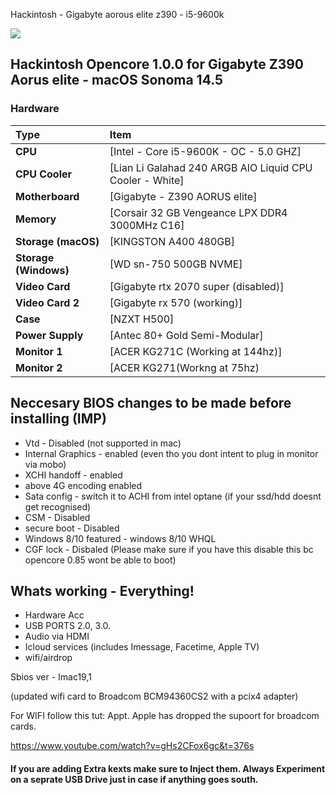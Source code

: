  Hackintosh - Gigabyte aorous elite z390 - i5-9600k

<img src="https://i.imgur.com/G7luVxi.png"/>



## Hackintosh Opencore 1.0.0 for Gigabyte Z390 Aorus elite - macOS Sonoma 14.5 




### Hardware

Type|Item
:----|:----
**CPU** | [Intel - Core i5-9600K - OC - 5.0 GHZ]
**CPU Cooler** | [Lian Li Galahad 240 ARGB AIO Liquid CPU Cooler - White] 
**Motherboard** | [Gigabyte - Z390 AORUS elite]
**Memory** | [Corsair 32 GB Vengeance LPX DDR4 3000MHz C16]
**Storage (macOS)** | [KINGSTON A400 480GB] | 120GB]
**Storage (Windows)** | [WD sn-750 500GB NVME]
**Video Card** | [Gigabyte rtx 2070 super (disabled)]
**Video Card 2** | [Gigabyte rx 570 (working)]
**Case** | [NZXT H500]
**Power Supply** | [Antec 80+ Gold Semi-Modular]
**Monitor 1** | [ACER KG271C (Working at 144hz)]
**Monitor 2** | [ACER KG271(Workng at 75hz)


## Neccesary BIOS changes to be made before installing (IMP)
* Vtd - Disabled (not supported in mac)
* Internal Graphics - enabled (even tho you dont intent to plug in monitor via mobo)
* XCHI handoff - enabled
* above 4G encoding  enabled
* Sata config - switch it to ACHI from intel optane (if your ssd/hdd doesnt get recognised)
* CSM - Disabled
* secure boot - Disabled
* Windows 8/10 featured - windows 8/10 WHQL
* CGF lock - Disbaled (Please make sure if you have this disable this bc opencore 0.85 wont be able to boot)



## Whats working - Everything!
* Hardware Acc
* USB PORTS 2.0, 3.0.
* Audio via HDMI
* Icloud services (includes Imessage, Facetime, Apple TV)
* wifi/airdrop


Sbios ver - Imac19,1
 


(updated wifi card to Broadcom BCM94360CS2 with a pcix4 adapter)

For WIFI follow this tut: Appt. Apple has dropped the supoort for broadcom cards.

https://www.youtube.com/watch?v=gHs2CFox6gc&t=376s


#### If you are adding Extra kexts make sure to Inject them. Always Experiment on a seprate USB Drive just in case if anything goes south.
